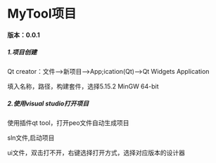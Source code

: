 # MyTool项目

#### 版本：0.0.1

##### 1.项目创建

Qt creator：文件-->新项目-->App;ication(Qt)-->Qt Widgets Application

填入名称，路径，构建套件，选择5.15.2 MinGW 64-bit

##### 2.使用visual studio打开项目

使用插件qt tool，打开peo文件自动生成项目

sln文件,启动项目

ui文件，双击打不开，右键选择打开方式，选择对应版本的设计器

